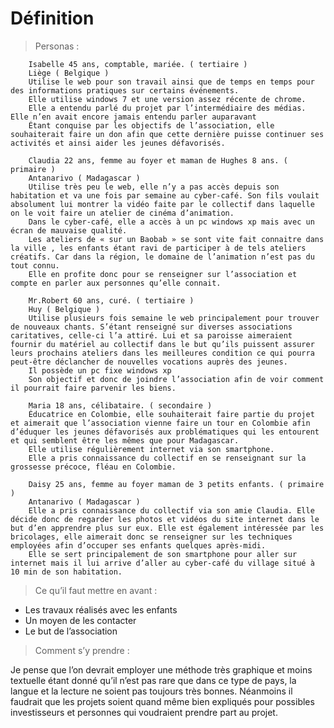 # Définition #
    
> Personas :

        Isabelle 45 ans, comptable, mariée. ( tertiaire )
        Liège ( Belgique )
        Utilise le web pour son travail ainsi que de temps en temps pour des informations pratiques sur certains événements.
        Elle utilise windows 7 et une version assez récente de chrome.
        Elle a entendu parlé du projet par l’intermédiaire des médias. Elle n’en avait encore jamais entendu parler auparavant
        Étant conquise par les objectifs de l’association, elle souhaiterait faire un don afin que cette dernière puisse continuer ses activités et ainsi aider les jeunes défavorisés.

        Claudia 22 ans, femme au foyer et maman de Hughes 8 ans. ( primaire )
        Antanarivo ( Madagascar )
        Utilise très peu le web, elle n’y a pas accès depuis son habitation et va une fois par semaine au cyber-café. Son fils voulait absolument lui montrer la vidéo faite par le collectif dans laquelle on le voit faire un atelier de cinéma d’animation.
        Dans le cyber-café, elle a accès à un pc windows xp mais avec un écran de mauvaise qualité.
        Les ateliers de « sur un Baobab » se sont vite fait connaitre dans la ville , les enfants étant ravi de participer à de tels ateliers créatifs. Car dans la région, le domaine de l’animation n’est pas du tout connu.
        Elle en profite donc pour se renseigner sur l’association et compte en parler aux personnes qu’elle connait.

        Mr.Robert 60 ans, curé. ( tertiaire )
        Huy ( Belgique )
        Utilise plusieurs fois semaine le web principalement pour trouver de nouveaux chants. S’étant renseigné sur diverses associations caritatives, celle-ci l’a attiré. Lui et sa paroisse aimeraient fournir du matériel au collectif dans le but qu’ils puissent assurer leurs prochains ateliers dans les meilleures condition ce qui pourra peut-être déclancher de nouvelles vocations auprès des jeunes.
        Il possède un pc fixe windows xp
        Son objectif et donc de joindre l’association afin de voir comment il pourrait faire parvenir les biens.

        Maria 18 ans, célibataire. ( secondaire )
        Éducatrice en Colombie, elle souhaiterait faire partie du projet et aimerait que l’association vienne faire un tour en Colombie afin d’éduquer les jeunes défavorisés aux problématiques qui les entourent et qui semblent être les mêmes que pour Madagascar.
        Elle utilise régulièrement internet via son smartphone.
        Elle a pris connaissance du collectif en se renseignant sur la grossesse précoce, fléau en Colombie.

        Daisy 25 ans, femme au foyer maman de 3 petits enfants. ( primaire )
        Antanarivo ( Madagascar )
        Elle a pris connaissance du collectif via son amie Claudia. Elle décide donc de regarder les photos et vidéos du site internet dans le but d’en apprendre plus sur eux. Elle est également intéressée par les bricolages, elle aimerait donc se renseigner sur les techniques employées afin d’occuper ses enfants quelques après-midi.
        Elle se sert principalement de son smartphone pour aller sur internet mais il lui arrive d’aller au cyber-café du village situé à 10 min de son habitation.

> 
> Ce qu’il faut mettre en avant :

- Les travaux réalisés avec les enfants
- Un moyen de les contacter
- Le but de l’association

> 
> Comment s’y prendre :

Je pense que l’on devrait employer une méthode très graphique et moins textuelle étant donné qu’il n’est pas rare que dans ce type de pays, la langue et la lecture ne soient pas toujours très bonnes. Néanmoins il faudrait que les projets soient quand même bien expliqués pour possibles investisseurs et personnes qui voudraient prendre part au projet.

